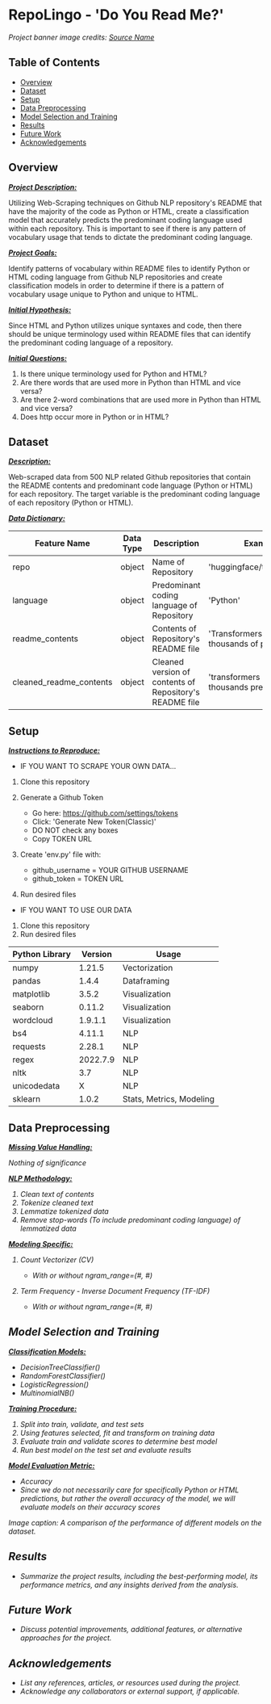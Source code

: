 # RepoLingo - 'Do You Read Me?'

<!-- ![Project Banner](path/to/banner_image.png) -->

*Project banner image credits: [Source Name](image_source_url)*

## Table of Contents

- [Overview](#overview)
- [Dataset](#dataset)
- [Setup](#setup)
- [Data Preprocessing](#data-preprocessing)
- [Model Selection and Training](#model-selection-and-training)
- [Results](#results)
- [Future Work](#future-work)
- [Acknowledgements](#acknowledgements)

## Overview

<!-- - Project Description Describes what your project is and why it is important -->

<b><u><i>Project Description:</i></u></b>

Utilizing Web-Scraping techniques on Github NLP repository's README that have the majority of the code as Python or HTML, create a classification model that accurately predicts the predominant coding language used within each repository.  This is important to see if there is any pattern of vocabulary usage that tends to dictate the predominant coding language.

<!-- - Briefly describe the project goal, dataset, and problem statement. -->

<b><u><i>Project Goals:</i></u></b>

Identify patterns of vocabulary within README files to identify Python or HTML coding language from Github NLP repositories and create classification models in order to determine if there is a pattern of vocabulary usage unique to Python and unique to HTML.

<!-- - Project Goal Clearly states what your project sets out to do and how the information gained can be applied to the real world -->
<!-- - Initial Hypotheses Initial questions used to focus your project -->

<b><u><i>Initial Hypothesis:</i></u></b>

Since HTML and Python utilizes unique syntaxes and code, then there should be unique terminology used within README files that can identify the predominant coding language of a repository.

<b><u><i>Initial Questions:</i></u></b>

1. Is there unique terminology used for Python and HTML?
2. Are there words that are used more in Python than HTML and vice versa?
3. Are there 2-word combinations that are used more in Python than HTML and vice versa?
4. Does http occur more in Python or in HTML?

## Dataset

<!-- - Provide a description of the dataset, including the number of records, features, and target variable. -->

<b><u><i>Description:</i></u></b>

Web-scraped data from 500 NLP related Github repositories that contain the README contents and predominant code language (Python or HTML) for each repository.  The target variable is the predominant coding language of each repository (Python or HTML).

<!-- - Include a link to the dataset source, if available.
- Data dictionary -->

<b><u><i>Data Dictionary:</i></u></b>

| Feature Name | Data Type | Description | Example |
| ----- | ----- | ----- | ----- |
| repo | object | Name of Repository | 'huggingface/transformers' |
| language | object | Predominant coding language of Repository | 'Python' |
| readme_contents | object | Contents of Repository's README file | 'Transformers provides thousands of pretrained...' |
| cleaned_readme_contents | object | Cleaned version  of contents of Repository's README file | 'transformers provides thousands pretrained...' |



## Setup

<!-- - Gives instructions for reproducing your work. i.e. Running your notebook on someone else's computer. -->

<b><u><i>Instructions to Reproduce:</i></u></b>

- IF YOU WANT TO SCRAPE YOUR OWN DATA...
1. Clone this repository
2. Generate a Github Token

    - Go here: https://github.com/settings/tokens
    - Click: 'Generate New Token(Classic)'
    - DO NOT check any boxes
    - Copy TOKEN URL
3. Create 'env.py' file with:

    - github_username = YOUR GITHUB USERNAME
    - github_token = TOKEN URL
4. Run desired files
- IF YOU WANT TO USE OUR DATA
1. Clone this repository
2. Run desired files

<!-- - List the required Python libraries and their versions. -->

| Python Library | Version | Usage |
| ----- | ----- | ----- |
| numpy | 1.21.5 | Vectorization |
| pandas | 1.4.4 | Dataframing |
| matplotlib | 3.5.2 | Visualization |
| seaborn | 0.11.2 | Visualization |
| wordcloud | 1.9.1.1 | Visualization |
| bs4 | 4.11.1 | NLP |
| requests | 2.28.1 | NLP |
| regex | 2022.7.9 | NLP |
| nltk | 3.7 | NLP |
| unicodedata | X | NLP |
| sklearn | 1.0.2 | Stats, Metrics, Modeling |



<!-- - Include instructions for setting up a virtual environment, if necessary.
- Provide any additional setup instructions, if needed. -->

## Data Preprocessing

<!-- - Project Plan Guides the reader through the different stages of the pipeline as they relate to your project
- Briefly describe the data preprocessing steps, including handling missing values, encoding categorical variables, scaling or normalizing numerical variables, and feature engineering. -->

<b><u><i>Missing Value Handling:<i></u></b>

Nothing of significance

<b><u><i>NLP Methodology:<i></u></b>

1. Clean text of contents
2. Tokenize cleaned text
3. Lemmatize tokenized data
4. Remove stop-words (To include predominant coding language) of lemmatized data

<b><u><i>Modeling Specific:<i></u></b>

1. Count Vectorizer (CV)

    - With or without ngram_range=(#, #)
2. Term Frequency - Inverse Document Frequency (TF-IDF)

    - With or without ngram_range=(#, #)

## Model Selection and Training

<!-- - List the machine learning models considered for the project.
- Explain the model selection process and criteria. -->

<b><u><i>Classification Models:</i></u></b>

- DecisionTreeClassifier()
- RandomForestClassifier()
- LogisticRegression()
- MultinomialNB()

<!-- - Describe the model training process, including hyperparameter tuning and cross-validation, if applicable. -->

<b><u><i>Training Procedure:</i></u></b>

1. Split into train, validate, and test sets
2. Using features selected, fit and transform on training data
3. Evaluate train and validate scores to determine best model
4. Run best model on the test set and evaluate results

<b><u><i>Model Evaluation Metric:</i></u></b>

- Accuracy
- Since we do not necessarily care for specifically Python or HTML predictions, but rather the overall accuracy of the model, we will evaluate models on their accuracy scores

<!-- ![Model Performance Comparison](path/to/model_performance_image.png) -->

*Image caption: A comparison of the performance of different models on the dataset.*

## Results

- Summarize the project results, including the best-performing model, its performance metrics, and any insights derived from the analysis.

## Future Work

- Discuss potential improvements, additional features, or alternative approaches for the project.

## Acknowledgements

- List any references, articles, or resources used during the project.
- Acknowledge any collaborators or external support, if applicable.

